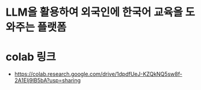 # LLM을 활용하여 외국인에 한국어 교육을 도와주는 플랫폼

# colab 링크

- https://colab.research.google.com/drive/1dpdfUeJ-KZQkNQ5sw8f-2A1EIj9lB5bA?usp=sharing